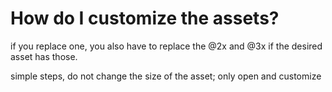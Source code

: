 # How do I customize the assets?

if you replace one, you also have to replace the @2x and @3x
if the desired asset has those.

simple steps, do not change the size of the asset;
only open and customize
